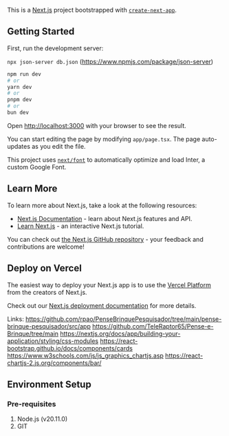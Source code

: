 This is a [Next.js](https://nextjs.org/) project bootstrapped with [`create-next-app`](https://github.com/vercel/next.js/tree/canary/packages/create-next-app).

## Getting Started

First, run the development server:

`npx json-server db.json` (https://www.npmjs.com/package/json-server)

```bash
npm run dev
# or
yarn dev
# or
pnpm dev
# or
bun dev
```

Open [http://localhost:3000](http://localhost:3000) with your browser to see the result.

You can start editing the page by modifying `app/page.tsx`. The page auto-updates as you edit the file.

This project uses [`next/font`](https://nextjs.org/docs/basic-features/font-optimization) to automatically optimize and load Inter, a custom Google Font.

## Learn More

To learn more about Next.js, take a look at the following resources:

- [Next.js Documentation](https://nextjs.org/docs) - learn about Next.js features and API.
- [Learn Next.js](https://nextjs.org/learn) - an interactive Next.js tutorial.

You can check out [the Next.js GitHub repository](https://github.com/vercel/next.js/) - your feedback and contributions are welcome!

## Deploy on Vercel

The easiest way to deploy your Next.js app is to use the [Vercel Platform](https://vercel.com/new?utm_medium=default-template&filter=next.js&utm_source=create-next-app&utm_campaign=create-next-app-readme) from the creators of Next.js.

Check out our [Next.js deployment documentation](https://nextjs.org/docs/deployment) for more details.

Links:
https://github.com/rpao/PenseBrinquePesquisador/tree/main/pense-brinque-pesquisador/src/app
https://github.com/TeleRaptor65/Pense-e-Brinque/tree/main
https://nextjs.org/docs/app/building-your-application/styling/css-modules
https://react-bootstrap.github.io/docs/components/cards
https://www.w3schools.com/js/js_graphics_chartjs.asp
https://react-chartjs-2.js.org/components/bar/

## Environment Setup

### Pre-requisites

1. Node.js (v20.11.0)
2. GIT
